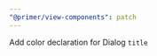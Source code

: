 ```yaml
---
"@primer/view-components": patch
---
```


Add color declaration for Dialog `title`

<!-- Changed components: _none_ -->
